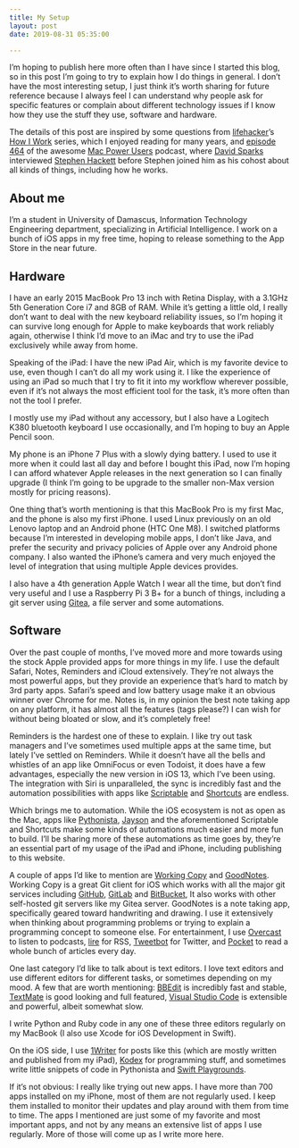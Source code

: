 ```yaml
---
title: My Setup
layout: post
date: 2019-08-31 05:35:00

---
```



I’m hoping to publish here more often than I have since I started this blog, so in this post I’m going to try to explain how I do things in general.
I don’t have the most interesting setup, I just think it’s worth sharing for future reference because I always feel I can understand why people ask for specific features or complain about different technology issues if I know how they use the stuff they use, software and hardware.


The details of this post are inspired by some questions from [lifehacker](https://lifehacker.com/)’s [How I Work](https://lifehacker.com/c/how-i-work) series, which I enjoyed reading for many years, and [episode 464](https://www.relay.fm/mpu/464) of the awesome [Mac Power Users](https://www.relay.fm/mpu) podcast, where [David Sparks](http://macsparky.com/) interviewed [Stephen Hackett](https://512pixels.net) before Stephen joined him as his cohost about all kinds of things, including how he works.


## About me
I’m a student in University of Damascus, Information Technology Engineering department, specializing in Artificial Intelligence. I work on a bunch of iOS apps in my free time, hoping to release something to the App Store in the near future.

## Hardware
I have an early 2015 MacBook Pro 13 inch with Retina Display, with a 3.1GHz 5th Generation Core i7 and 8GB of RAM. While it’s getting a little old, I really don’t want to deal with the new keyboard reliability issues, so I’m hoping it can survive long enough for Apple to make keyboards that work reliably again, otherwise I think I’d move to an iMac and try to use the iPad exclusively while away from home.

Speaking of the iPad: I have the new iPad Air, which is my favorite device to use, even though I can’t do all my work using it. I like the experience of using an iPad so much that I try to fit it into my workflow wherever possible, even if it’s not always the most efficient tool for the task, it’s more often than not the tool I prefer.

I mostly use my iPad without any accessory, but I also have a Logitech K380 bluetooth keyboard I use occasionally, and I’m hoping to buy an Apple Pencil soon.

My phone is an iPhone 7 Plus with a slowly dying battery. I used to use it more when it could last all day and before I bought this iPad, now I’m hoping I can afford whatever Apple releases in the next generation so I can finally upgrade (I think I’m going to be upgrade to the smaller non-Max version mostly for pricing reasons).

One thing that’s worth mentioning is that this MacBook Pro is my first Mac, and the phone is also my first iPhone. I used Linux previously on an old Lenovo laptop and an Android phone (HTC One M8). I switched platforms because I’m interested in developing mobile apps, I don’t like Java, and prefer the security and privacy policies of Apple over any Android phone company. I also wanted the iPhone’s camera and very much enjoyed the level of integration that using multiple Apple devices provides.

I also have a 4th generation Apple Watch I wear all the time, but don’t find very useful and I use a Raspberry Pi 3 B+ for a bunch of things, including a git server using [Gitea](https://gitea.io/en-us/), a file server and some automations.

## Software
Over the past couple of months, I’ve moved more and more towards using the stock Apple provided apps for more things in my life. I use the default Safari, Notes, Reminders and iCloud extensively. They’re not always the most powerful apps, but they provide an experience that’s hard to match by 3rd party apps. Safari’s speed and low battery usage make it an obvious winner over Chrome for me. Notes is, in my opinion the best note taking app on any platform, it has almost all the features (tags please?) I can wish for without being bloated or slow, and it’s completely free!

Reminders is the hardest one of these to explain. I like try out task managers and I’ve sometimes used multiple apps at the same time, but lately I’ve settled on Reminders. While it doesn’t have all the bells and whistles of an app like OmniFocus or even Todoist, it does have a few advantages, especially the new version in iOS 13, which I’ve been using. The integration with Siri is unparalleled, the sync is incredibly fast and the automation possibilities with apps like [Scriptable](https://apps.apple.com/us/app/scriptable/id1405459188?uo=4) and [Shortcuts](https://apps.apple.com/us/app/shortcuts/id915249334?uo=4) are endless.

Which brings me to automation. While the iOS ecosystem is not as open as the Mac, apps like [Pythonista](https://apps.apple.com/us/app/pythonista-3/id1085978097?uo=4), [Jayson](https://apps.apple.com/us/app/jayson/id1447750768?uo=4) and the aforementioned Scriptable and Shortcuts make some kinds of automations much easier and more fun to build. I’ll be sharing more of these automations as time goes by, they’re an essential part of my usage of the iPad and iPhone, including publishing to this website.

A couple of apps I’d like to mention are [Working Copy](https://apps.apple.com/us/app/working-copy/id896694807?uo=4) and [GoodNotes](https://apps.apple.com/us/app/goodnotes-5/id1444383602?uo=4). Working Copy is a great Git client for iOS which works with all the major git services including [GitHub](https://github.com), [GitLab](https://gitlab.com) and [BitBucket](https://bitbucket.org), It also works with other self-hosted git servers like my Gitea server. GoodNotes is a note taking app, specifically geared toward handwriting and drawing. I use it extensively when thinking about programming problems or trying to explain a programming concept to someone else.
For entertainment, I use [Overcast](https://apps.apple.com/us/app/overcast/id888422857?uo=4) to listen to podcasts, [lire](https://apps.apple.com/us/app/lire-full-text-rss/id550441545) for RSS, [Tweetbot](https://apps.apple.com/us/app/tweetbot-5-for-twitter/id1018355599?uo=4) for Twitter, and [Pocket](https://apps.apple.com/us/app/pocket-save-read-grow/id309601447?uo=4) to read a whole bunch of articles every day.

One last category I’d like to talk about is text editors. I love text editors and use different editors for different tasks, or sometimes depending on my mood. A few that are worth mentioning: [BBEdit](https://www.barebones.com/products/bbedit/) is incredibly fast and stable, [TextMate](https://macromates.com/) is good looking and full featured, [Visual Studio Code](https://code.visualstudio.com/) is extensible and powerful, albeit somewhat slow.

I write Python and Ruby code in any one of these three editors regularly on my MacBook (I also use Xcode for iOS Development in Swift).

On the iOS side, I use [1Writer](https://apps.apple.com/us/app/1writer-markdown-text-editor/id680469088?uo=4) for posts like this (which are mostly written and published from my iPad), [Kodex](https://apps.apple.com/us/app/kodex/id1038574481?uo=4) for programming stuff, and sometimes write little snippets of code in Pythonista and [Swift Playgrounds](https://apps.apple.com/us/app/swift-playgrounds/id908519492?uo=4).

If it’s not obvious: I really like trying out new apps. I have more than 700 apps installed on my iPhone, most of them are not regularly used. I keep them installed to monitor their updates and play around with them from time to time. The apps I mentioned are just some of my favorite and most important apps, and not by any means an extensive list of apps I use regularly. More of those will come up as I write more here.

